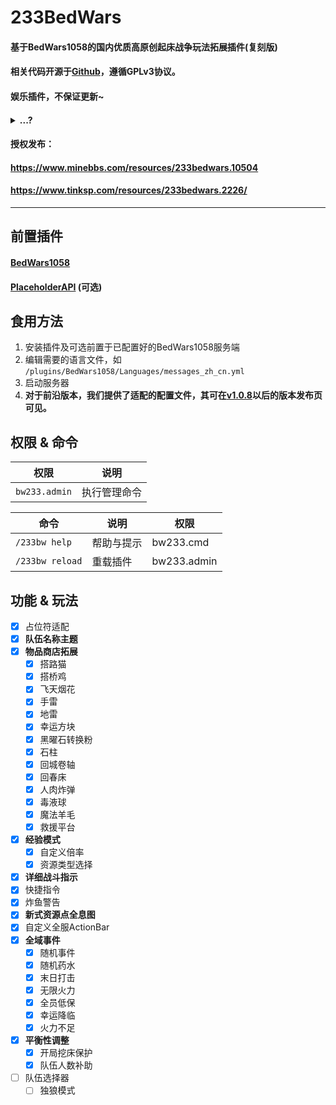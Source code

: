 # 233BedWars

#### 基于BedWars1058的国内优质高原创起床战争玩法拓展插件(复刻版)
#### 相关代码开源于[Github](https://github.com/SerendipityR-2022/233BedWars/)，遵循GPLv3协议。
#### 娱乐插件，不保证更新~
#### <details><summary>...?</summary>一年前，lz的号被此服反作弊莫名封禁1000年，此插件应运而生。</details>
#### 授权发布：
#### https://www.minebbs.com/resources/233bedwars.10504
#### https://www.tinksp.com/resources/233bedwars.2226/
----

## 前置插件

#### [BedWars1058](https://www.spigotmc.org/resources/bedwars1058-opensource.97320/)
#### [PlaceholderAPI](https://www.spigotmc.org/resources/placeholderapi.6245/) (可选)

## 食用方法

1. 安装插件及可选前置于已配置好的BedWars1058服务端
2. 编辑需要的语言文件，如 `/plugins/BedWars1058/Languages/messages_zh_cn.yml`
3. 启动服务器
4. **对于前沿版本，我们提供了适配的配置文件，其可在[v1.0.8](https://github.com/SerendipityR-2022/233BedWars/releases/tag/v1.0.8)以后的版本发布页可见。**

## 权限 & 命令

| 权限 | 说明 |
| ---- | ---- |
| `bw233.admin` | 执行管理命令 |

| 命令 | 说明 | 权限 |
| ---- | ---- | ---- |
| `/233bw help` | 帮助与提示 | bw233.cmd |
| `/233bw reload` | 重载插件 | bw233.admin |

## 功能 & 玩法

- [x] 占位符适配
- [x] **队伍名称主题**
- [x] **物品商店拓展**
    - [x] 搭路猫
    - [x] 搭桥鸡
    - [x] 飞天烟花
    - [x] 手雷
    - [x] 地雷
    - [x] 幸运方块
    - [x] 黑曜石转换粉
    - [x] 石柱
    - [x] 回城卷轴
    - [x] 回春床
    - [x] 人肉炸弹
    - [x] 毒液球
    - [x] 魔法羊毛
    - [x] 救援平台
- [x] **经验模式**
    - [x] 自定义倍率
    - [x] 资源类型选择
- [x] **详细战斗指示**
- [x] 快捷指令
- [x] 炸鱼警告
- [x] **新式资源点全息图**
- [x] 自定义全服ActionBar
- [x] **全域事件**
    - [x] 随机事件
    - [x] 随机药水
    - [x] 末日打击
    - [x] 无限火力
    - [x] 全员低保
    - [x] 幸运降临
    - [x] 火力不足
- [x] **平衡性调整**
    - [x] 开局挖床保护
    - [x] 队伍人数补助
- [ ] 队伍选择器
    - [ ] 独狼模式
